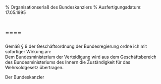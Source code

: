 % Organisationserlaß des Bundeskanzlers
% Ausfertigungsdatum: 17.05.1995
 
# ----

Gemäß § 9 der Geschäftsordnung der Bundesregierung ordne ich mit sofortiger Wirkung an:  
Dem Bundesministerium der Verteidigung wird aus dem Geschäftsbereich des Bundesministeriums des Innern die Zuständigkeit für das Wehrsoldgesetz übertragen.

Der Bundeskanzler
